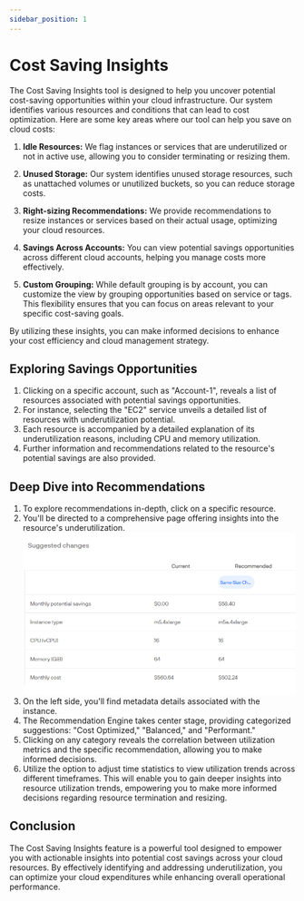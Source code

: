 ```yaml
---
sidebar_position: 1
---
```


# Cost Saving Insights

The Cost Saving Insights tool is designed to help you uncover potential cost-saving opportunities within your cloud infrastructure. Our system identifies various resources and conditions that can lead to cost optimization. Here are some key areas where our tool can help you save on cloud costs:

1. **Idle Resources:** We flag instances or services that are underutilized or not in active use, allowing you to consider terminating or resizing them.

2. **Unused Storage:** Our system identifies unused storage resources, such as unattached volumes or unutilized buckets, so you can reduce storage costs.

3. **Right-sizing Recommendations:** We provide recommendations to resize instances or services based on their actual usage, optimizing your cloud resources.

4. **Savings Across Accounts:** You can view potential savings opportunities across different cloud accounts, helping you manage costs more effectively.

5. **Custom Grouping:** While default grouping is by account, you can customize the view by grouping opportunities based on service or tags. This flexibility ensures that you can focus on areas relevant to your specific cost-saving goals.

By utilizing these insights, you can make informed decisions to enhance your cost efficiency and cloud management strategy.

## Exploring Savings Opportunities

1. Clicking on a specific account, such as "Account-1", reveals a list of resources associated with potential savings opportunities.
2. For instance, selecting the "EC2" service unveils a detailed list of resources with underutilization potential.
3. Each resource is accompanied by a detailed explanation of its underutilization reasons, including CPU and memory utilization.
4. Further information and recommendations related to the resource's potential savings are also provided.

## Deep Dive into Recommendations

1. To explore recommendations in-depth, click on a specific resource.
2. You'll be directed to a comprehensive page offering insights into the resource's underutilization.
   ![CSI](/img/features/csi.png)
3. On the left side, you'll find metadata details associated with the instance.
4. The Recommendation Engine takes center stage, providing categorized suggestions: "Cost Optimized," "Balanced," and "Performant."
5. Clicking on any category reveals the correlation between utilization metrics and the specific recommendation, allowing you to make informed decisions.
6. Utilize the option to adjust time statistics to view utilization trends across different timeframes. This will enable you to gain deeper insights into resource utilization trends, empowering you to make more informed decisions regarding resource termination and resizing.

## Conclusion

The Cost Saving Insights feature is a powerful tool designed to empower you with actionable insights into potential cost savings across your cloud resources. By effectively identifying and addressing underutilization, you can optimize your cloud expenditures while enhancing overall operational performance.
